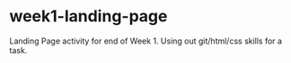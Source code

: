 # week1-landing-page
Landing Page activity for end of Week 1. Using out git/html/css skills for a task. 
